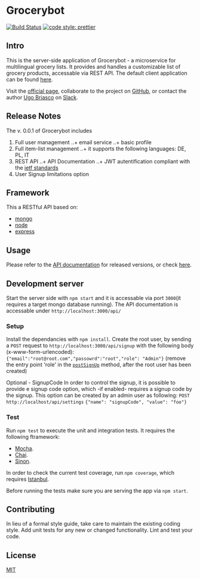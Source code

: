 # Grocerybot

[![Build Status](https://travis-ci.org/ugobriasco/grocerybot-server.svg?branch=master)](https://travis-ci.org/ugobriasco/grocerybot-server)
[![code style: prettier](https://img.shields.io/badge/code_style-prettier-ff69b4.svg?style=flat-square)](https://github.com/prettier/prettier)

## Intro

This is the server-side application of Grocerybot - a microservice for multilingual grocery lists. It provides and handles a customizable list of grocery products, accessable via REST API. The default client application can be found [here](https://github.com/ugobriasco/grocerybot-cli).

Visit the [official page](http://46.101.201.71:3000), collaborate to the project on [GitHub](https://github.com/ugobriasco/grocerybot-server), or contact the author [Ugo Briasco](http://ugobriasco.me) on [Slack](https://matchyourtie.slack.com/messages/general/whats_new/).

## Release Notes

The v. 0.0.1 of Grocerybot includes

1. Full user management
   ..+ email service
   ..+ basic profile
2. Full item-list management
   ..+ it supports the following languages: DE, PL, IT
3. REST API
   ..+ API Documentation
   ..+ JWT autentification compliant with the [ietf standards](https://tools.ietf.org/html/rfc6750)
4. User Signup limitations option

## Framework

This a RESTful API based on:

* [mongo](https://docs.mongodb.com/getting-started/shell/)
* [node](https://nodejs.org/en/)
* [express](http://expressjs.com/)

## Usage

Please refer to the [API documentation](http://gb.matchyourtie.com/documentation) for released versions, or check [here](https://github.com/ugobriasco/grocerybot-server/blob/master/server/api/api-doc.json).

## Development server

Start the server side with `npm start` and it is accessable via port `3000`(it requires a target mongo database running). The API documentation is accessable under `http://localhost:3000/api/`

### Setup

Install the dependancies with `npm install`.
Create the root user, by sending a `POST` request to `http://localhost:3000/api/signup` with the following body (x-www-form-urlencoded):
`{"email":"root@root.com","passowrd":"root","role": "Admin"}` (remove the entry point 'role' in the [`postSignUp`](https://github.com/ugobriasco/grocerybot-server/blob/master/server/auth/auth.controller.js) method, after the root user has been created)

Optional - SignupCode
In order to control the signup, it is possible to provide e signup code option, which -if enabled- requires a signup code by the signup. This option can be created by an admin user as following:
`POST http://localhost/api/settings`
`{"name": "signupCode", "value": "foo"}`

### Test

Run `npm test` to execute the unit and integration tests. It requires the following ftramework:

* [Mocha](https://mochajs.org/).
* [Chai](http://chaijs.com).
* [Sinon](http://sinonjs.org).

In order to check the current test coverage, run `npm coverage`, which requires [Istanbul](https://istanbul.js.org/).

Before running the tests make sure you are serving the app via `npm start`.

## Contributing

In lieu of a formal style guide, take care to maintain the existing coding style. Add unit tests for any new or changed functionality. Lint and test your code.

## License

[MIT](https://github.com/ugobriasco/grocerybot-server/blob/master/LICENSE.md)

